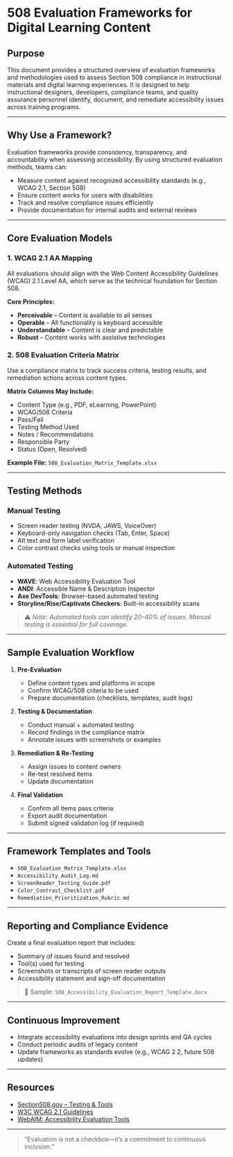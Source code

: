 # 508 Evaluation Frameworks for Digital Learning Content

## Purpose

This document provides a structured overview of evaluation frameworks and methodologies used to assess Section 508 compliance in instructional materials and digital learning experiences. It is designed to help instructional designers, developers, compliance teams, and quality assurance personnel identify, document, and remediate accessibility issues across training programs.

---

## Why Use a Framework?

Evaluation frameworks provide consistency, transparency, and accountability when assessing accessibility. By using structured evaluation methods, teams can:

- Measure content against recognized accessibility standards (e.g., WCAG 2.1, Section 508)
- Ensure content works for users with disabilities
- Track and resolve compliance issues efficiently
- Provide documentation for internal audits and external reviews

---

## Core Evaluation Models

### 1. **WCAG 2.1 AA Mapping**
All evaluations should align with the Web Content Accessibility Guidelines (WCAG) 2.1 Level AA, which serve as the technical foundation for Section 508.

**Core Principles:**
- **Perceivable** – Content is available to all senses
- **Operable** – All functionality is keyboard accessible
- **Understandable** – Content is clear and predictable
- **Robust** – Content works with assistive technologies

### 2. **508 Evaluation Criteria Matrix**
Use a compliance matrix to track success criteria, testing results, and remediation actions across content types.

**Matrix Columns May Include:**
- Content Type (e.g., PDF, eLearning, PowerPoint)
- WCAG/508 Criteria
- Pass/Fail
- Testing Method Used
- Notes / Recommendations
- Responsible Party
- Status (Open, Resolved)

**Example File:** `508_Evaluation_Matrix_Template.xlsx`

---

## Testing Methods

### Manual Testing
- Screen reader testing (NVDA, JAWS, VoiceOver)
- Keyboard-only navigation checks (Tab, Enter, Space)
- Alt text and form label verification
- Color contrast checks using tools or manual inspection

### Automated Testing
- **WAVE**: Web Accessibility Evaluation Tool  
- **ANDI**: Accessible Name & Description Inspector  
- **Axe DevTools**: Browser-based automated testing  
- **Storyline/Rise/Captivate Checkers**: Built-in accessibility scans  

> ⚠️ *Note: Automated tools can identify 20–40% of issues. Manual testing is essential for full coverage.*

---

## Sample Evaluation Workflow

1. **Pre-Evaluation**
   - Define content types and platforms in scope
   - Confirm WCAG/508 criteria to be used
   - Prepare documentation (checklists, templates, audit logs)

2. **Testing & Documentation**
   - Conduct manual + automated testing
   - Record findings in the compliance matrix
   - Annotate issues with screenshots or examples

3. **Remediation & Re-Testing**
   - Assign issues to content owners
   - Re-test resolved items
   - Update documentation

4. **Final Validation**
   - Confirm all items pass criteria
   - Export audit documentation
   - Submit signed validation log (if required)

---

## Framework Templates and Tools

- `508_Evaluation_Matrix_Template.xlsx`  
- `Accessibility_Audit_Log.md`  
- `ScreenReader_Testing_Guide.pdf`  
- `Color_Contrast_Checklist.pdf`  
- `Remediation_Prioritization_Rubric.md`  

---

## Reporting and Compliance Evidence

Create a final evaluation report that includes:
- Summary of issues found and resolved
- Tool(s) used for testing
- Screenshots or transcripts of screen reader outputs
- Accessibility statement and sign-off documentation

> 📁 Sample: `508_Accessibility_Evaluation_Report_Template.docx`

---

## Continuous Improvement

- Integrate accessibility evaluations into design sprints and QA cycles
- Conduct periodic audits of legacy content
- Update frameworks as standards evolve (e.g., WCAG 2.2, future 508 updates)

---

## Resources

- [Section508.gov – Testing & Tools](https://www.section508.gov/test/)
- [W3C WCAG 2.1 Guidelines](https://www.w3.org/TR/WCAG21/)
- [WebAIM: Accessibility Evaluation Tools](https://webaim.org/articles/tools/)

---

> “Evaluation is not a checkbox—it’s a commitment to continuous inclusion.”
